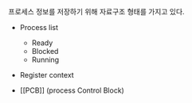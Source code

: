 ---
---

프로세스 정보를 저장하기 위해 자료구조 형태를 가지고 있다. 

- Process list
	- Ready 
	- Blocked
	- Running 
- Register context

- [[PCB]] (process Control Block)
